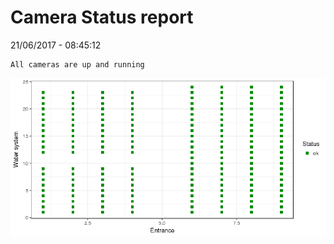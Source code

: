 Camera Status report
================
21/06/2017 - 08:45:12

    All cameras are up and running

![](camreport_files/figure-markdown_github/unnamed-chunk-2-1.png)
